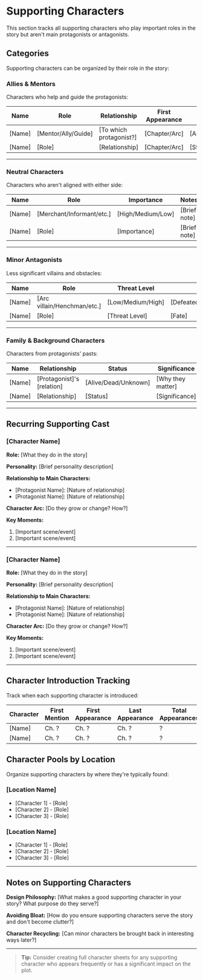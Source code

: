 # Supporting Characters

This section tracks all supporting characters who play important roles in the story but aren't main protagonists or antagonists.

## Categories

Supporting characters can be organized by their role in the story:

### Allies & Mentors

Characters who help and guide the protagonists:

| Name | Role | Relationship | First Appearance | Status |
|------|------|--------------|------------------|--------|
| [Name] | [Mentor/Ally/Guide] | [To which protagonist?] | [Chapter/Arc] | [Active/Deceased/Missing] |
| [Name] | [Role] | [Relationship] | [Chapter/Arc] | [Status] |

---

### Neutral Characters

Characters who aren't aligned with either side:

| Name | Role | Importance | Notes |
|------|------|------------|-------|
| [Name] | [Merchant/Informant/etc.] | [High/Medium/Low] | [Brief note] |
| [Name] | [Role] | [Importance] | [Brief note] |

---

### Minor Antagonists

Less significant villains and obstacles:

| Name | Role | Threat Level | Fate |
|------|------|--------------|------|
| [Name] | [Arc villain/Henchman/etc.] | [Low/Medium/High] | [Defeated/Converted/Escaped] |
| [Name] | [Role] | [Threat Level] | [Fate] |

---

### Family & Background Characters

Characters from protagonists' pasts:

| Name | Relationship | Status | Significance |
|------|--------------|--------|--------------|
| [Name] | [Protagonist]'s [relation] | [Alive/Dead/Unknown] | [Why they matter] |
| [Name] | [Relationship] | [Status] | [Significance] |

---

## Recurring Supporting Cast

### [Character Name]
**Role:** [What they do in the story]

**Personality:** [Brief personality description]

**Relationship to Main Characters:**
- [Protagonist Name]: [Nature of relationship]
- [Protagonist Name]: [Nature of relationship]

**Character Arc:** [Do they grow or change? How?]

**Key Moments:**
1. [Important scene/event]
2. [Important scene/event]

---

### [Character Name]
**Role:** [What they do in the story]

**Personality:** [Brief personality description]

**Relationship to Main Characters:**
- [Protagonist Name]: [Nature of relationship]
- [Protagonist Name]: [Nature of relationship]

**Character Arc:** [Do they grow or change? How?]

**Key Moments:**
1. [Important scene/event]
2. [Important scene/event]

---

## Character Introduction Tracking

Track when each supporting character is introduced:

| Character | First Mention | First Appearance | Last Appearance | Total Appearances |
|-----------|---------------|------------------|-----------------|-------------------|
| [Name] | Ch. ? | Ch. ? | Ch. ? | ? |
| [Name] | Ch. ? | Ch. ? | Ch. ? | ? |

## Character Pools by Location

Organize supporting characters by where they're typically found:

### [Location Name]
- [Character 1] - [Role]
- [Character 2] - [Role]
- [Character 3] - [Role]

### [Location Name]
- [Character 1] - [Role]
- [Character 2] - [Role]
- [Character 3] - [Role]

---

## Notes on Supporting Characters

**Design Philosophy:**
[What makes a good supporting character in your story? What purpose do they serve?]

**Avoiding Bloat:**
[How do you ensure supporting characters serve the story and don't become clutter?]

**Character Recycling:**
[Can minor characters be brought back in interesting ways later?]

---

> **Tip:** Consider creating full character sheets for any supporting character who appears frequently or has a significant impact on the plot.
